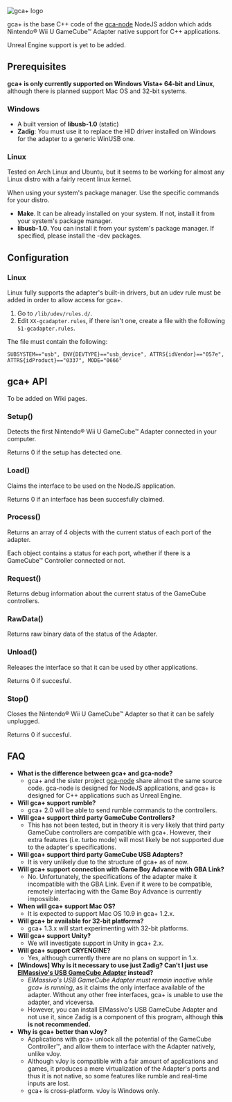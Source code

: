 ![gca+ logo][logo]

gca+ is the base C++ code of the [gca-node][1] NodeJS addon which adds Nintendo&reg; Wii U GameCube&trade; Adapter native support for C++ applications.

Unreal Engine support is yet to be added.

## Prerequisites

**gca+ is only currently supported on Windows Vista+ 64-bit and Linux**, although there is planned support Mac OS and 32-bit systems.

### Windows

  * A built version of **libusb-1.0** (static)
  * **Zadig**: You must use it to replace the HID driver installed on Windows for the adapter to a generic WinUSB one.

### Linux
Tested on Arch Linux and Ubuntu, but it seems to be working for almost any Linux distro with a fairly recent linux kernel.

When using your system's package manager. Use the specific commands for your distro.

 * **Make**. It can be already installed on your system. If not, install it from your system's package manager.
 * **libusb-1.0**. You can install it from your system's package manager. If specified, please install the -dev packages.


## Configuration

### Linux

Linux fully supports the adapter's built-in drivers, but an udev rule must be added in order to allow access for gca+.

 1. Go to `/lib/udev/rules.d/`.
 2. Edit `XX-gcadapter.rules`, if there isn't one, create a file with the following `51-gcadapter.rules`.

The file must contain the following:

`SUBSYSTEM=="usb", ENV{DEVTYPE}=="usb_device", ATTRS{idVendor}=="057e", ATTRS{idProduct}=="0337", MODE="0666"`


## gca+ API
To be added on Wiki pages.

### Setup()
Detects the first Nintendo&reg; Wii U GameCube&trade; Adapter connected in your computer.

Returns 0 if the setup has detected one.

### Load()
Claims the interface to be used on the NodeJS application.

Returns 0 if an interface has been succesfully claimed.

### Process()
Returns an array of 4 objects with the current status of each port of the adapter.

Each object contains a status for each port, whether if there is a GameCube&trade; Controller connected or not.

### Request()
Returns debug information about the current status of the GameCube controllers.

### RawData()
Returns raw binary data of the status of the Adapter.

### Unload()
Releases the interface so that it can be used by other applications.

Returns 0 if succesful.

### Stop()
Closes the Nintendo&reg; Wii U GameCube&trade; Adapter so that it can be safely unplugged.

Returns 0 if succesful.

## FAQ
  * **What is the difference between gca+ and gca-node?**
     *  gca+ and the sister project [gca-node][1] share almost the same source code. gca-node is designed for NodeJS applications, and gca+ is designed for C++ applications such as Unreal Engine.
  * **Will gca+ support rumble?**
     * gca+ 2.0 will be able to send rumble commands to the controllers.
  * **Will gca+ support third party GameCube Controllers?**
     * This has not been tested, but in theory it is very likely that third party GameCube controllers are compatible with gca+. However, their extra features (i.e. turbo mode) will most likely be not supported due to the adapter's specifications.
  * **Will gca+ support third party GameCube USB Adapters?**
     * It is very unlikely due to the structure of gca+ as of now.
  * **Will gca+ support connection with Game Boy Advance with GBA Link?**
     * No. Unfortunately, the specifications of the adapter make it incompatible with the GBA Link. Even if it were to be compatible, remotely interfacing with the Game Boy Advance is currently impossible.
  * **When will gca+ support Mac OS?**
     * It is expected to support Mac OS 10.9 in gca+ 1.2.x.
  * **Will gca+ br available for 32-bit platforms?**
     * gca+ 1.3.x will start experimenting with 32-bit platforms.
  * **Will gca+ support Unity?**
     * We will investigate support in Unity in gca+ 2.x.
  * **Will gca+ support CRYENGINE?**
     * Yes, although currently there are no plans on support in 1.x.
  * **[Windows] Why is it necessary to use just Zadig? Can't I just use [ElMassivo's USB GameCube Adapter][2] instead?** 
     * *ElMassivo's USB GameCube Adapter must remain inactive while gca+ is running*, as it claims the only interface available of the adapter. Without any other free interfaces, gca+ is unable to use the adapter, and viceversa.
     * However, you can install ElMassivo's USB GameCube Adapter and not use it, since Zadig is a component of this program, although **this is not recommended.**
  * **Why is gca+ better than vJoy?**
     * Applications with gca+ unlock all the potential of the GameCube Controller&trade;, and allow them to interface with the Adapter natively, unlike vJoy.
     * Although vJoy is compatible with a fair amount of applications and games, it produces a mere virtualization of the Adapter's ports and thus it is not native, so some features like rumble and real-time inputs are lost.
     * gca+ is cross-platform. vJoy is Windows only.

[logo]: http://i.imgur.com/FkTDjc4.png
[1]: https://github.com/yonicstudios/gca-node
[2]: http://m4sv.com/page/wii-u-gcn-usb-driver
